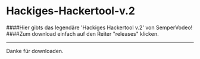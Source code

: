 # Hackiges-Hackertool-v.2
####Hier gibts das legendäre 'Hackiges Hackertool v.2' von SemperVodeo!
####Zum download einfach auf den Reiter "releases" klicken.
***
Danke für downloaden.

